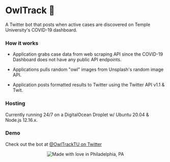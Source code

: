 # OwlTrack 🦉

A Twitter bot that posts when active cases are discovered on Temple University's COVID-19 dashboard.

### How it works

- Application grabs case data from web scraping API since the COVID-19 Dashboard does not have any public API endpoints.

- Applications pulls random "owl" images from Unsplash's random image API.

- Application posts formatted results to Twitter using the Twitter API v1.1 & Twit.

### Hosting

Currently running 24/7 on a DigitalOcean Droplet w/ Ubuntu 20.04 & Node.js 12.16.x.

### Demo

Check out the bot at [@OwlTrackTU on Twitter](https://www.twitter.com/OwlTrackTU)

<p align="center">
<img src="https://madewithlove.now.sh/us?heart=true&template=for-the-badge&text=Philadelphia%2C+PA" alt="Made with love in Philadelphia, PA">
</p>